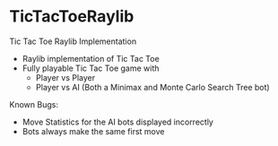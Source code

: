 # TicTacToeRaylib
Tic Tac Toe Raylib Implementation 

- Raylib implementation of Tic Tac Toe
- Fully playable Tic Tac Toe game with
  - Player vs Player
  - Player vs AI (Both a Minimax and Monte Carlo Search Tree bot)

Known Bugs:
  - Move Statistics for the AI bots displayed incorrectly
  - Bots always make the same first move
